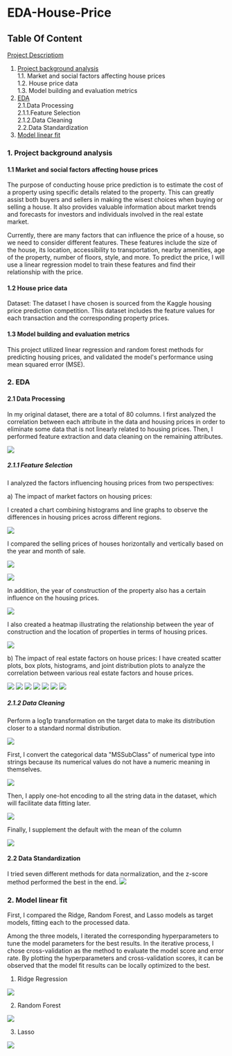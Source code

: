 # EDA-House-Price


## Table Of Content
[Project Descriptiom](https://www.kaggle.com/competitions/house-prices-advanced-regression-techniques)<br>
1. [Project background analysis](https://github.com/kklsy109/Kaggle-House-Price-Solution/blob/main/Analysis_of_Data_Background.ipynb)<br>
    1.1. Market and social factors affecting house prices<br>
    1.2. House price data<br>
    1.3. Model building and evaluation metrics<br>
2. [EDA](https://github.com/kklsy109/Kaggle-House-Price-Solution/blob/main/Housing_Price_Predication_Project_EDA_and_Model_Fit.ipynb)<br>
    2.1.Data Processing<br>
    2.1.1.Feature Selection<br>
    2.1.2.Data Cleaning<br>
    2.2.Data Standardization<br>
3.  [Model linear fit](https://github.com/kklsy109/Kaggle-House-Price-Solution/blob/main/Housing_Price_Predication_Project_EDA_and_Model_Fit.ipynb)<br>

  
  
### 1. Project background analysis
#### 1.1 Market and social factors affecting house prices
The purpose of conducting house price prediction is to estimate the cost of a property using specific details related to the property. This can greatly assist both buyers and sellers in making the wisest choices when buying or selling a house. It also provides valuable information about market trends and forecasts for investors and individuals involved in the real estate market.

Currently, there are many factors that can influence the price of a house, so we need to consider different features. These features include the size of the house, its location, accessibility to transportation, nearby amenities, age of the property, number of floors, style, and more. To predict the price, I will use a linear regression model to train these features and find their relationship with the price.

#### 1.2 House price data
Dataset: The dataset I have chosen is sourced from the Kaggle housing price prediction competition. This dataset includes the feature values for each transaction and the corresponding property prices.

#### 1.3 Model building and evaluation metrics
This project utilized linear regression and random forest methods for predicting housing prices, and validated the model's performance using mean squared error (MSE).

### 2. EDA
#### 2.1 Data Processing
In my original dataset, there are a total of 80 columns. I first analyzed the correlation between each attribute in the data and housing prices in order to eliminate some data that is not linearly related to housing prices. Then, I performed feature extraction and data cleaning on the remaining attributes.

![](https://github.com/kklsy109/Kaggle-House-Price-Solution/blob/main/Pictures/1.png)


##### 2.1.1 Feature Selection
I analyzed the factors influencing housing prices from two perspectives:

a) The impact of market factors on housing prices:

I created a chart combining histograms and line graphs to observe the differences in housing prices across different regions.

![](https://github.com/kklsy109/Kaggle-House-Price-Solution/blob/main/Pictures/2.png)

I compared the selling prices of houses horizontally and vertically based on the year and month of sale.

![](https://github.com/kklsy109/Kaggle-House-Price-Solution/blob/main/Pictures/3.png)

![](https://github.com/kklsy109/Kaggle-House-Price-Solution/blob/main/Pictures/4.png)

In addition, the year of construction of the property also has a certain influence on the housing prices.

![](https://github.com/kklsy109/Kaggle-House-Price-Solution/blob/main/Pictures/5.png)

I also created a heatmap illustrating the relationship between the year of construction and the location of properties in terms of housing prices.

![](https://github.com/kklsy109/Kaggle-House-Price-Solution/blob/main/Pictures/6.png)


b) The impact of real estate factors on house prices:
I have created scatter plots, box plots, histograms, and joint distribution plots to analyze the correlation between various real estate factors and house prices.

![](https://github.com/kklsy109/Kaggle-House-Price-Solution/blob/main/Pictures/7.png)
![](https://github.com/kklsy109/Kaggle-House-Price-Solution/blob/main/Pictures/8.png)
![](https://github.com/kklsy109/Kaggle-House-Price-Solution/blob/main/Pictures/9.png)
![](https://github.com/kklsy109/Kaggle-House-Price-Solution/blob/main/Pictures/10.png)
![](https://github.com/kklsy109/Kaggle-House-Price-Solution/blob/main/Pictures/11.png)
![](https://github.com/kklsy109/Kaggle-House-Price-Solution/blob/main/Pictures/12.png)
![](https://github.com/kklsy109/Kaggle-House-Price-Solution/blob/main/Pictures/13.png)


##### 2.1.2 Data Cleaning
Perform a log1p transformation on the target data to make its distribution closer to a standard normal distribution.

![](https://github.com/kklsy109/Kaggle-House-Price-Solution/blob/main/Pictures/14.png)

First, I convert the categorical data "MSSubClass" of numerical type into strings because its numerical values do not have a numeric meaning in themselves.

![](https://github.com/kklsy109/Kaggle-House-Price-Solution/blob/main/Pictures/15.png)

Then, I apply one-hot encoding to all the string data in the dataset, which will facilitate data fitting later.

![](https://github.com/kklsy109/Kaggle-House-Price-Solution/blob/main/Pictures/16.png)

Finally, I supplement the default with the mean of the column

![](https://github.com/kklsy109/Kaggle-House-Price-Solution/blob/main/Pictures/17.png)

#### 2.2 Data Standardization
I tried seven different methods for data normalization, and the z-score method performed the best in the end.
![](https://github.com/kklsy109/Kaggle-House-Price-Solution/blob/main/Pictures/18.png)


### 2. Model linear fit
First, I compared the Ridge, Random Forest, and Lasso models as target models, fitting each to the processed data.

Among the three models, I iterated the corresponding hyperparameters to tune the model parameters for the best results. In the iterative process, I chose cross-validation as the method to evaluate the model score and error rate. By plotting the hyperparameters and cross-validation scores, it can be observed that the model fit results can be locally optimized to the best.

1) Ridge Regression

![](https://github.com/kklsy109/Kaggle-House-Price-Solution/blob/main/Pictures/19.png)

2) Random Forest

![](https://github.com/kklsy109/Kaggle-House-Price-Solution/blob/main/Pictures/20.png)

3) Lasso

![](https://github.com/kklsy109/Kaggle-House-Price-Solution/blob/main/Pictures/21.png)























